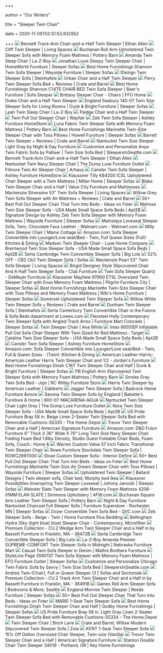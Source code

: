 +++
        
author = "Our Writers"
        
title = "Sleeper Twin Chair"
        
date = 2020-11-09T02:51:53.932952
        
+++
[ ![](https://www.ethanallen.com/on/demandware.static/-/Sites-main/default/dw61e8318d/images/large_gray/21-7109_939_H1439_F.jpg)](https://www.ethanallen.com/on/demandware.static/-/Sites-main/default/dw61e8318d/images/large_gray/21-7109_939_H1439_F.jpg) Bennett Track-Arm Chair-and-a-Half Twin Sleeper | Ethan Allen
[ ![](https://www.livingspaces.com/globalassets/productassets/200000-299999/220000-229999/225000-225999/225800-225899/225829/225829_black_fabric_sleeper_1.jpg?w=1911&h=1288&mode=pad)](https://www.livingspaces.com/globalassets/productassets/200000-299999/220000-229999/225000-225999/225800-225899/225829/225829_black_fabric_sleeper_1.jpg?w=1911&h=1288&mode=pad) Cliff Twin Sleeper | Living Spaces
[ ![](https://assets.pbimgs.com/pbimgs/ab/images/dp/wcm/202034/0255/buchanan-roll-arm-upholstered-twin-sleeper-sofa-with-memor-c.jpg)](https://assets.pbimgs.com/pbimgs/ab/images/dp/wcm/202034/0255/buchanan-roll-arm-upholstered-twin-sleeper-sofa-with-memor-c.jpg) Buchanan Roll Arm Upholstered Twin Sleeper Sofa with Memory Foam Mattress |  Pottery Barn
[ ![](https://content.la-z-boy.com/Images/product/category/chairs/large/555_600_v2.jpg)](https://content.la-z-boy.com/Images/product/category/chairs/large/555_600_v2.jpg) Amanda Twin Sleep Chair | La-Z-Boy
[ ![](https://imageresizer.furnituredealer.net/img/remote/images.furnituredealer.net/img/products%2Fjonathan_louis%2Fcolor%2Fsleepy_106-85sp-bfacqtuu2jei_c5cmqbuo4w.jpg?width=878&height=600&scale=both&trim.threshold=80)](https://imageresizer.furnituredealer.net/img/remote/images.furnituredealer.net/img/products%2Fjonathan_louis%2Fcolor%2Fsleepy_106-85sp-bfacqtuu2jei_c5cmqbuo4w.jpg?width=878&height=600&scale=both&trim.threshold=80) Jonathan Louis Sleepy Twin Sleeper Chair | HomeWorld Furniture | Sleeper  Sofas
[ ![](https://imageresizer.furnituredealer.net/img/remote/images.furnituredealer.net/img/products%2Fbest_home_furnishings%2Fcolor%2Fshannon_s14t-b2.jpg?width=1024&height=768&scale=both&trim.threshold=50&trim.percentpadding=10)](https://imageresizer.furnituredealer.net/img/remote/images.furnituredealer.net/img/products%2Fbest_home_furnishings%2Fcolor%2Fshannon_s14t-b2.jpg?width=1024&height=768&scale=both&trim.threshold=50&trim.percentpadding=10) Best Home Furnishings Shannon Twin Sofa Sleeper | Wayside Furniture |  Sleeper Sofas
[ ![](https://files.steinhafels.com/products/321488199/321488199_700x524_A.jpg)](https://files.steinhafels.com/products/321488199/321488199_700x524_A.jpg) IDezign Twin Sleeper Sofa | Steinhafels
[ ![](https://assets.weimgs.com/weimgs/ab/images/wcm/products/202041/0015/urban-twin-sleeper-56-c.jpg)](https://assets.weimgs.com/weimgs/ab/images/wcm/products/202041/0015/urban-twin-sleeper-56-c.jpg) Urban Chair and a Half Twin Sleeper
[ ![](https://images.crateandbarrel.com/is/image/Crate/PerryTwinSleeperNordicFogSHS19_1x1/$web_pdp_main_carousel_zoom_med$/190411135332/perry-twin-sleeper-sofa.jpg)](https://images.crateandbarrel.com/is/image/Crate/PerryTwinSleeperNordicFogSHS19_1x1/$web_pdp_main_carousel_zoom_med$/190411135332/perry-twin-sleeper-sofa.jpg) Perry Twin Sleeper Sofa Bed + Reviews | Crate and Barrel
[ ![](https://imageresizer.furnituredealer.net/img/remote/images.furnituredealer.net/img/products%2Fbest_home_furnishings%2Fcolor%2Fshannon_c14te%20chair%20bed-bd7f0xzt66eyv3comdzl0da.jpg?width=878&height=600&scale=both&trim.threshold=80)](https://imageresizer.furnituredealer.net/img/remote/images.furnituredealer.net/img/products%2Fbest_home_furnishings%2Fcolor%2Fshannon_c14te%20chair%20bed-bd7f0xzt66eyv3comdzl0da.jpg?width=878&height=600&scale=both&trim.threshold=80) Best Home Furnishings Shannon C14TE CHAIR BED Twin Sofa Sleeper | Baer's  Furniture | Sofa Sleeper
[ ![](http://cdn.shopify.com/s/files/1/0310/0989/8555/products/Brittany_Sleeper_Chair_Twin_1.jpg?v=1602796712)](http://cdn.shopify.com/s/files/1/0310/0989/8555/products/Brittany_Sleeper_Chair_Twin_1.jpg?v=1602796712) Brittany Sleeper Chair - Chairs | FFO Home
[ ![](https://assets.weimgs.com/weimgs/rk/images/wcm/products/202040/0016/drake-twin-sleeper-sofa-c.jpg)](https://assets.weimgs.com/weimgs/rk/images/wcm/products/202040/0016/drake-twin-sleeper-sofa-c.jpg) Drake Chair and a Half Twin Sleeper
[ ![](https://imageresizer.furnituredealer.net/img/remote/images.furnituredealer.net/img/products%2Fengland%2Fcolor%2Fseabury_140-07-b0.jpg?width=878&height=600&scale=both&trim.threshold=80)](https://imageresizer.furnituredealer.net/img/remote/images.furnituredealer.net/img/products%2Fengland%2Fcolor%2Fseabury_140-07-b0.jpg?width=878&height=600&scale=both&trim.threshold=80) England Seabury 140-07 Twin Size Sleeper Sofa for Living Rooms | Dunk &  Bright Furniture | Sleeper Sofas
[ ![](https://content.la-z-boy.com/Images/product/category/chairs/large/555_418_v2.jpg)](https://content.la-z-boy.com/Images/product/category/chairs/large/555_418_v2.jpg) Leah Twin Sleep Chair | La-Z-Boy
[ ![](https://assets.weimgs.com/weimgs/ab/images/wcm/products/202040/0311/paidge-chair-and-a-half-twin-sleeper-c.jpg)](https://assets.weimgs.com/weimgs/ab/images/wcm/products/202040/0311/paidge-chair-and-a-half-twin-sleeper-c.jpg) Paidge Chair and a Half Twin Sleeper
[ ![](https://secure.img1-fg.wfcdn.com/im/35754952/resize-h310-w310%5Ecompr-r85/1199/11998087/marco-sleeper-convertible-chair.jpg)](https://secure.img1-fg.wfcdn.com/im/35754952/resize-h310-w310%5Ecompr-r85/1199/11998087/marco-sleeper-convertible-chair.jpg) Twin Pull Out Sleeper Chair | Wayfair
[ ![](https://ashleyfurniture.scene7.com/is/image/AshleyFurniture/35901-37-SW-P1-KO?$AFHS-PDP-Zoomed$)](https://ashleyfurniture.scene7.com/is/image/AshleyFurniture/35901-37-SW-P1-KO?$AFHS-PDP-Zoomed$) Zeb Twin Sofa Sleeper | Ashley Furniture HomeStore
[ ![](https://assets.pbimgs.com/pbimgs/rk/images/dp/wcm/202022/0017/luna-upholstered-twin-sleeper-sofa-with-memory-foam-mattre-c.jpg)](https://assets.pbimgs.com/pbimgs/rk/images/dp/wcm/202022/0017/luna-upholstered-twin-sleeper-sofa-with-memory-foam-mattre-c.jpg) Luna Fabric Twin Sleeper Sofa with Memory Foam Mattress | Pottery Barn
[ ![](https://imageresizer.furnituredealer.net/img/remote/images.furnituredealer.net/img/products%2Fbest_home_furnishings%2Fcolor%2Fmarinette%20bhf_c20t-21953b-b0.jpg?width=1024&height=768&scale=both&trim.threshold=50&trim.percentpadding=10)](https://imageresizer.furnituredealer.net/img/remote/images.furnituredealer.net/img/products%2Fbest_home_furnishings%2Fcolor%2Fmarinette%20bhf_c20t-21953b-b0.jpg?width=1024&height=768&scale=both&trim.threshold=50&trim.percentpadding=10) Best Home Furnishings Marinette Twin-Size Sleeper Chair with Toss Pillows |  Howell Furniture | Sleeper Sofas
[ ![](https://images.crateandbarrel.com/is/image/Crate/BarrettTwSlprGASOSSF20_3D/$web_pdp_main_carousel_med$/200903161612/barrett-twin-sleeper.jpg)](https://images.crateandbarrel.com/is/image/Crate/BarrettTwSlprGASOSSF20_3D/$web_pdp_main_carousel_med$/200903161612/barrett-twin-sleeper.jpg) Barrett Twin Sleeper + Reviews | Crate and Barrel
[ ![](https://futonland.com/common/images/products/large/Nantucket-Twin-Light-Gray-2.jpg)](https://futonland.com/common/images/products/large/Nantucket-Twin-Light-Gray-2.jpg) Nantucket Twin Size Sleeper Light Gray by Night & Day Furniture
[ ![](https://cdn.sleepersinseattle.com/Products/Images/Zoom/File637051875660571581-SiS.jpg)](https://cdn.sleepersinseattle.com/Products/Images/Zoom/File637051875660571581-SiS.jpg) Customize and Personalize Anya Twin Fabric Sofa by Palliser | Twin Size Sofa  Bed | SleepersInSeattle.com
[ ![](https://www.ethanallen.com/dw/image/v2/AAKH_PRD/on/demandware.static/-/Sites-main/default/dw943b057c/images/alt/217109_dimension.jpg?sw=1268&sh=1268&sm=fit)](https://www.ethanallen.com/dw/image/v2/AAKH_PRD/on/demandware.static/-/Sites-main/default/dw943b057c/images/alt/217109_dimension.jpg?sw=1268&sh=1268&sm=fit) Bennett Track-Arm Chair-and-a-Half Twin Sleeper | Ethan Allen
[ ![](https://www.thedump.com/images/thumbs/0027108_nantucket-twin-sleeper-chair-navy.jpeg)](https://www.thedump.com/images/thumbs/0027108_nantucket-twin-sleeper-chair-navy.jpeg) Nantucket Twin Navy Sleeper Chair | The Dump Luxe Furniture Outlet
[ ![](https://cdn.arhaus.com/product/StandardV2/31695T2BMTG.jpg?preset=ProductLarge)](https://cdn.arhaus.com/product/StandardV2/31695T2BMTG.jpg?preset=ProductLarge) Filmore Twin Air Sleeper Chair | Arhaus
[ ![](https://ashleyfurniture.scene7.com/is/image/AshleyFurniture/73807-37-OPEN-SW-KO?$AFHS-PDP-Main$)](https://ashleyfurniture.scene7.com/is/image/AshleyFurniture/73807-37-OPEN-SW-KO?$AFHS-PDP-Main$) Cansler Twin Sofa Sleeper | Ashley Furniture HomeStore
[ ![](https://images.furnituredealer.net/img/products%2Fklaussner%2Fcolor%2Ftilly_k84200icslp-b.jpg)](https://images.furnituredealer.net/img/products%2Fklaussner%2Fcolor%2Ftilly_k84200icslp-b.jpg) Klaussner Tilly K84200 ICSL Upholstered Chair Sleeper with a Twin Mattress  | Miller Home | Sleeper Sofas
[ ![](https://content.valuecityfurniture.com/images/product/blake_gray_chair-and-a-half_1918303_662719.jpg)](https://content.valuecityfurniture.com/images/product/blake_gray_chair-and-a-half_1918303_662719.jpg) Blake Twin Sleeper Chair and a Half | Value City Furniture and Mattresses
[ ![](https://www.livingspaces.com/globalassets/productassets/0-99999/90000-99999/99000-99999/99900-99999/99945/99945_0.jpg?w=1911&h=1288&mode=pad)](https://www.livingspaces.com/globalassets/productassets/0-99999/90000-99999/99000-99999/99900-99999/99945/99945_0.jpg?w=1911&h=1288&mode=pad) Mackenzie Silverpine 53" Twin Sofa Sleeper | Living Spaces
[ ![](https://images.crateandbarrel.com/is/image/Crate/Willow2TwnSlprDsPprSHS15_1x1/$web_pdp_main_carousel_med$/190411135552/willow-twin-sleeper-sofa-with-air-mattress.jpg)](https://images.crateandbarrel.com/is/image/Crate/Willow2TwnSlprDsPprSHS15_1x1/$web_pdp_main_carousel_med$/190411135552/willow-twin-sleeper-sofa-with-air-mattress.jpg) Willow Grey Twin Sofa Sleeper with Air Mattress + Reviews | Crate and Barrel
[ ![](https://foter.com/photos/title/pull-out-sleeper-chair.jpg)](https://foter.com/photos/title/pull-out-sleeper-chair.jpg) 50+ Best Pull Out Sleeper Chair That Turn Into Beds - Ideas on Foter
[ ![](https://cdn.shopify.com/s/files/1/0014/1865/7881/products/Melrose-Apt-Size-Sofa-On-Camera-Pecan-Ash_1194x.jpg?v=1601375645)](https://cdn.shopify.com/s/files/1/0014/1865/7881/products/Melrose-Apt-Size-Sofa-On-Camera-Pecan-Ash_1194x.jpg?v=1601375645) Melrose Twin Size Sleeper Sofa - USA Made Small Space Sofa Beds | Apt2B
[ ![](https://imageresizer.furnituredealer.net/img/remote/images.furnituredealer.net/img/products%2Fsignature_design_by_ashley%2Fcolor%2Fzeb_3590237-b5.jpg?width=1024&height=768&scale=both&trim.threshold=50&trim.percentpadding=10)](https://imageresizer.furnituredealer.net/img/remote/images.furnituredealer.net/img/products%2Fsignature_design_by_ashley%2Fcolor%2Fzeb_3590237-b5.jpg?width=1024&height=768&scale=both&trim.threshold=50&trim.percentpadding=10) Signature Design by Ashley Zeb Twin Sofa Sleeper with Memory Foam Mattress  | Wayside Furniture | Sleeper Sofas
[ ![](https://i5.walmartimages.com/asr/0bbed353-80d5-437e-883c-7d5312b4b6c7_1.ba0441eb4bd3dea67a0eb1ee2dd65620.jpeg)](https://i5.walmartimages.com/asr/0bbed353-80d5-437e-883c-7d5312b4b6c7_1.ba0441eb4bd3dea67a0eb1ee2dd65620.jpeg) Mainstays Loveseat Sleeper Sofa, Twin, Chocolate Faux Leather - Walmart.com  - Walmart.com
[ ![](https://content.cylindo.com/api/image/resize?account=4956&id=3347&scene=sku&features=976717,976699,974661&frame=30&size=556&name=Milly%20Twin%20Sleeper%20Chair30&color=FFFFFF&format=JPG)](https://content.cylindo.com/api/image/resize?account=4956&id=3347&scene=sku&features=976717,976699,974661&frame=30&size=556&name=Milly%20Twin%20Sleeper%20Chair30&color=FFFFFF&format=JPG) Milly Twin Sleeper Chair | Maine Cottage
[ ![](https://images-na.ssl-images-amazon.com/images/I/81An3HQryfL._AC_SL1500_.jpg)](https://images-na.ssl-images-amazon.com/images/I/81An3HQryfL._AC_SL1500_.jpg) Amazon.com: Sofa Sleeper Convertible into Lounger/Love seat/Bed - Twin,  Full Queen Sizes (Full): Kitchen & Dining
[ ![](https://3wbe2wactzb9z11i1nxtcx2h-wpengine.netdna-ssl.com/wp-content/uploads/2018/06/MADSEN_TWIN_SLEEPER_CHAIR_open1.jpg)](https://3wbe2wactzb9z11i1nxtcx2h-wpengine.netdna-ssl.com/wp-content/uploads/2018/06/MADSEN_TWIN_SLEEPER_CHAIR_open1.jpg) Madsen Twin Sleeper Chair - Luxe Home Company
[ ![](https://cdn.shopify.com/s/files/1/0014/1865/7881/products/Brentwood-Twin-Size-Sleeper-Sofa-8_1194x_fb891afa-c8a8-42cc-bb75-9b1b52362571_240x.jpg?v=1585597858)](https://cdn.shopify.com/s/files/1/0014/1865/7881/products/Brentwood-Twin-Size-Sleeper-Sofa-8_1194x_fb891afa-c8a8-42cc-bb75-9b1b52362571_240x.jpg?v=1585597858) Brentwood Twin Size Sleeper Sofa - USA Made Small Space Sofa Beds | Apt2B
[ ![](https://images.biglots.com/Cambridge+Twin+Convertible+Sleeper+Sofa+front+view+silo+image?set=imageURL%5B%2Fimages%2Fproduct%2F24%2F810467639-1.jpg%5D,env%5Bprod%5D,nocache%5Btrue%5D,ver%5B1%5D,profile%5Bpdp_main_med%5D&call=url%5Bfile:biglots/product.chain%5D)](https://images.biglots.com/Cambridge+Twin+Convertible+Sleeper+Sofa+front+view+silo+image?set=imageURL%5B%2Fimages%2Fproduct%2F24%2F810467639-1.jpg%5D,env%5Bprod%5D,nocache%5Btrue%5D,ver%5B1%5D,profile%5Bpdp_main_med%5D&call=url%5Bfile:biglots/product.chain%5D) Serta Cambridge Twin Convertible Sleeper Sofa | Big Lots
[ ![](https://images.kaiyo.com/117942/cb2/sofas/sofa-beds/cb2-twin-sleeper-sofa.jpeg)](https://images.kaiyo.com/117942/cb2/sofas/sofa-beds/cb2-twin-sleeper-sofa.jpeg) 52% OFF - CB2 Cb2 Twin Sleeper Sofa / Sofas
[ ![](https://www.livingspaces.com/globalassets/productassets/200000-299999/240000-249999/249000-249999/249500-249599/249504/249504_beige_fabric_sleeper_signature_01.jpg?w=1911&h=1288&mode=pad)](https://www.livingspaces.com/globalassets/productassets/200000-299999/240000-249999/249000-249999/249500-249599/249504/249504_beige_fabric_sleeper_signature_01.jpg?w=1911&h=1288&mode=pad) Mackenzie Pearl 53" Twin Sofa Sleeper | Living Spaces
[ ![](https://cdn.shopify.com/s/files/1/1971/0317/products/brigidchairandhalf_7679T_1024x1024.jpg?v=1539626873)](https://cdn.shopify.com/s/files/1/1971/0317/products/brigidchairandhalf_7679T_1024x1024.jpg?v=1539626873) Brigid Designer Style Slipcovered Chair And A Half Twin Sleeper Sofa - Club  Furniture
[ ![](https://www.demeyerfurniture.com/wp-content/uploads/2019/05/Screenshot-811.png)](https://www.demeyerfurniture.com/wp-content/uploads/2019/05/Screenshot-811.png) Twin Sofa Sleeper Quartz - DeMeyer Furniture
[ ![](https://images.furnituredealer.net/img/products%2Fklaussner%2Fcolor%2Fmayhew97900_97900dtsl-b.jpg)](https://images.furnituredealer.net/img/products%2Fklaussner%2Fcolor%2Fmayhew97900_97900dtsl-b.jpg) Klaussner Mayhew 97900 ETSL Oversized Twin Sleeper Chair with Enso Memory  Foam Mattress | Pilgrim Furniture City | Sleeper Sofas
[ ![](https://imageresizer.furnituredealer.net/img/remote/images.furnituredealer.net/img/products%2Fbest_home_furnishings%2Fcolor%2Fmarinette%20bhf_c20t-20133-b0.jpg?width=878&height=600&scale=both&trim.threshold=80)](https://imageresizer.furnituredealer.net/img/remote/images.furnituredealer.net/img/products%2Fbest_home_furnishings%2Fcolor%2Fmarinette%20bhf_c20t-20133-b0.jpg?width=878&height=600&scale=both&trim.threshold=80) Best Home Furnishings Marinette Twin-Size Sleeper Chair with Toss Pillows  and Memory Foam Mattress | Rife's Home Furniture | Sleeper Sofas
[ ![](https://akamai-scene7.ballarddesigns.com/is/image/ballarddesigns/US529_alt1?$w400$)](https://akamai-scene7.ballarddesigns.com/is/image/ballarddesigns/US529_alt1?$w400$) Somerset Upholstered Twin Sleeper Sofa
[ ![](https://images.crateandbarrel.com/is/image/Crate/WillowTWSleeperKSSOSSF20_3D_1x1/$web_pdp_main_carousel_low$/200716122608/willow-modern-slipcovered-chair-and-a-half.jpg)](https://images.crateandbarrel.com/is/image/Crate/WillowTWSleeperKSSOSSF20_3D_1x1/$web_pdp_main_carousel_low$/200716122608/willow-modern-slipcovered-chair-and-a-half.jpg) Willow White Twin Sleeper Sofa + Reviews | Crate and Barrel
[ ![](https://files.steinhafels.com/products/321237833/321237833_700x524_A.jpg)](https://files.steinhafels.com/products/321237833/321237833_700x524_A.jpg) Dunham Twin Sleeper Sofa | Steinhafels
[ ![](http://mobileimages.lowes.com/product/converted/100293/1002937436.jpg)](http://mobileimages.lowes.com/product/converted/100293/1002937436.jpg) Serta Canterbury Twin Convertible Chair in the Futons & Sofa Beds  department at Lowes.com
[ ![](https://imageresizer.furnituredealer.net/img/remote/images.furnituredealer.net/img/products%2Fflexsteel%2Fcolor%2Fholly--660344646_5118-41-b1.jpg?w=300&h=300&trim.threshold=80)](https://imageresizer.furnituredealer.net/img/remote/images.furnituredealer.net/img/products%2Fflexsteel%2Fcolor%2Fholly--660344646_5118-41-b1.jpg?w=300&h=300&trim.threshold=80) Flexsteel Holly Contemporary Twin Sleeper Sofa with Angled Track Arms |  Furniture Mart Colorado | Sleeper Sofas
[ ![](http://www.ana-white.com/sites/default/files/twin%20sleeper%20chair%20wide.jpg)](http://www.ana-white.com/sites/default/files/twin%20sleeper%20chair%20wide.jpg) Twin Sleeper Chair | Ana White
[ ![](https://target.scene7.com/is/image/Target/GUEST_7684adb1-1655-4b72-bfdb-9a8dac12fb78?wid=488&hei=488&fmt=pjpeg)](https://target.scene7.com/is/image/Target/GUEST_7684adb1-1655-4b72-bfdb-9a8dac12fb78?wid=488&hei=488&fmt=pjpeg) Intex 66551EP Inflatable Pull Out Sofa Chair Sleeper With Twin Sized Air  Bed Mattress : Target
[ ![](https://cdn.shopify.com/s/files/1/0014/1865/7881/products/Catalina-Apt-Size-Sofa-On-Camera-Pecan-Ash_8ff5caaf-c8ec-427f-a151-a6b59b1a224e_1194x.jpg?v=1601378386)](https://cdn.shopify.com/s/files/1/0014/1865/7881/products/Catalina-Apt-Size-Sofa-On-Camera-Pecan-Ash_8ff5caaf-c8ec-427f-a151-a6b59b1a224e_1194x.jpg?v=1601378386) Catalina Twin Size Sleeper Sofa - USA Made Small Space Sofa Beds | Apt2B
[ ![](https://ashleyfurniture.scene7.com/is/image/AshleyFurniture/73807-37-SW-KO?$AFHS-PDP-Zoomed$)](https://ashleyfurniture.scene7.com/is/image/AshleyFurniture/73807-37-SW-KO?$AFHS-PDP-Zoomed$) Cansler Twin Sofa Sleeper | Ashley Furniture HomeStore
[ ![](https://images-na.ssl-images-amazon.com/images/I/81k9yaumNmL._AC_SX522_.jpg)](https://images-na.ssl-images-amazon.com/images/I/81k9yaumNmL._AC_SX522_.jpg) Amazon.com: Sofa Sleeper Convertible into Lounger/Love seat/Bed - Twin,  Full & Queen Sizes - (Twin): Kitchen & Dining
[ ![](https://s7d5.scene7.com/is/image/Jordans/L05108361_00?wid=378&hei=375)](https://s7d5.scene7.com/is/image/Jordans/L05108361_00?wid=378&hei=375) American Leather-Harris-American Leather Harris Twin Sleeper Chair and 1/2  - Jordan's Furniture
[ ![](https://imageresizer.furnituredealer.net/img/remote/images.furnituredealer.net/img/products%2Fbest_home_furnishings%2Fcolor%2Fdinah_c16h-b2.jpg?width=878&height=600&scale=both&trim.threshold=80)](https://imageresizer.furnituredealer.net/img/remote/images.furnituredealer.net/img/products%2Fbest_home_furnishings%2Fcolor%2Fdinah_c16h-b2.jpg?width=878&height=600&scale=both&trim.threshold=80) Best Home Furnishings Dinah C16T Twin Sleeper Chair and Half | Dunk &  Bright Furniture | Sleeper Sofas
[ ![](https://assets.pbimgs.com/pbimgs/ab/images/dp/wcm/202043/0019/pb-english-arm-slipcovered-twin-sleeper-sofa-with-memory-f-c.jpg)](https://assets.pbimgs.com/pbimgs/ab/images/dp/wcm/202043/0019/pb-english-arm-slipcovered-twin-sleeper-sofa-with-memory-f-c.jpg) PB English Arm Slipcovered Twin Sleeper Sofa with Memory Foam Mattress |  Pottery Barn
[ ![](http://static.rcwilley.com/products/111336813/Smoke-Gray-Twin-Sofa-Bed---Jojo-rcwilley-image1~800.jpg)](http://static.rcwilley.com/products/111336813/Smoke-Gray-Twin-Sofa-Bed---Jojo-rcwilley-image1~800.jpg) Smoke Gray Twin Sofa Bed - Jojo | RC Willey Furniture Store
[ ![](https://aca8cd9d105dbd447097-f6f51e4cef559c9308eef9d726fd38a7.ssl.cf1.rackcdn.com/652604-2.jpg)](https://aca8cd9d105dbd447097-f6f51e4cef559c9308eef9d726fd38a7.ssl.cf1.rackcdn.com/652604-2.jpg) Harris Twin Sleeper by American Leather | Gabberts
[ ![](https://www.badcock.com/images/thumbs/0003709_jagger-twin-sleeper-sofa.jpeg)](https://www.badcock.com/images/thumbs/0003709_jagger-twin-sleeper-sofa.jpeg) Jagger Twin Sleeper Sofa | Badcock Home Furniture &more
[ ![](https://babettesonline.com/images/thumbs/0014636_savona-twin-sleeper-sofa_600.jpeg)](https://babettesonline.com/images/thumbs/0014636_savona-twin-sleeper-sofa_600.jpeg) Savona Twin Sleeper Sofa by England | Babette's Furniture & Home |  900-07-MACARENA-AGUA
[ ![](https://www.thedump.com/images/thumbs/0027142_nantucket-twin-sleeper-chair-light-grey.jpeg)](https://www.thedump.com/images/thumbs/0027142_nantucket-twin-sleeper-chair-light-grey.jpeg) Nantucket Twin Sleeper Chair Light Grey | The Dump Luxe Furniture Outlet
[ ![](https://cdn.shopify.com/s/files/1/0014/1865/7881/products/Nora-Apt-Size-Sofa-On-Camera-Pecan-Blush_1a895c63-b057-43ef-ade9-f5586873a239_1194x.jpg?v=1601375122)](https://cdn.shopify.com/s/files/1/0014/1865/7881/products/Nora-Apt-Size-Sofa-On-Camera-Pecan-Blush_1a895c63-b057-43ef-ade9-f5586873a239_1194x.jpg?v=1601375122) Nora Twin Size Sleeper Sofa - USA Made Small Space Sofa Beds | Apt2B
[ ![](https://images.homedepot-static.com/productImages/337d11bb-b8e7-4ecf-815c-55723fc9fa4b/svn/beige-us-pride-furniture-loveseats-s5335-c3_600.jpg)](https://images.homedepot-static.com/productImages/337d11bb-b8e7-4ecf-815c-55723fc9fa4b/svn/beige-us-pride-furniture-loveseats-s5335-c3_600.jpg) US Pride Furniture Bray 58 in. Beige Linen 2-Seater Twin Sleeper Sofa Bed  with Removable Cushions-S5335 - The Home Depot
[ ![](https://content.americansignaturefurniture.com/images/product/trevor_blue_chair-and-a-half_1918486_664012.jpg?impolicy=product-650x650)](https://content.americansignaturefurniture.com/images/product/trevor_blue_chair-and-a-half_1918486_664012.jpg?impolicy=product-650x650) Trevor Twin Sleeper Chair and a Half | American Signature Furniture
[ ![](https://m.media-amazon.com/images/I/61btOzD9nwL._AC_SS350_.jpg)](https://m.media-amazon.com/images/I/61btOzD9nwL._AC_SS350_.jpg) Amazon.com: D&D Futon Furniture 6" Thick X 36" Wide X 70" Long Twin Size  Navy Sleeper Chair Folding Foam Bed 1.8lbs Density, Studio Guest Foldable  Chair Beds, Foam Sofa, Couch.: Home &
[ ![](https://cdn.shopify.com/s/files/1/1971/0317/products/warrenchairhaldsleeperopen_36300_1ff29bdd-b464-484d-900d-f722f2d8712f_1024x1024.jpg?v=1572473514)](https://cdn.shopify.com/s/files/1/1971/0317/products/warrenchairhaldsleeperopen_36300_1ff29bdd-b464-484d-900d-f722f2d8712f_1024x1024.jpg?v=1572473514) Warren Custom Value 57 Inch Fabric Transitional Twin Sleeper Chair
[ ![](https://imgdataserver.com/items/rowe-stockdale-sofa-bed-rowc299t000_wd.jpg)](https://imgdataserver.com/items/rowe-stockdale-sofa-bed-rowc299t000_wd.jpg) Rowe Furniture Stockdale Twin Sleeper Sofa | ROWC299T000
[ ![](https://content.cylindo.com/api/v2/4472/products/SLON.FABRIC.SOFA.SSTWIN/frames/15/SLON.FABRIC.SOFA.SSTWIN.JPG?background=FFFFFF&feature=1:BI-132&feature=2:LEG018-1&feature=CUSHIONS:BENCH&feature=BED:BED_IN)](https://content.cylindo.com/api/v2/4472/products/SLON.FABRIC.SOFA.SSTWIN/frames/15/SLON.FABRIC.SOFA.SSTWIN.JPG?background=FFFFFF&feature=1:BI-132&feature=2:LEG018-1&feature=CUSHIONS:BENCH&feature=BED:BED_IN) Sloan Custom Sleeper Sofa - Interior Define
[ ![](https://foter.com/photos/300/sleeper-chair-united-states-furniture.jpg?s=pi)](https://foter.com/photos/300/sleeper-chair-united-states-furniture.jpg?s=pi) 50+ Best Pull Out Sleeper Chair That Turn Into Beds - Ideas on Foter
[ ![](https://imageresizer.furnituredealer.net/img/remote/images.furnituredealer.net/img/products%2Fbest_home_furnishings%2Fcolor%2Fmarinette%20bhf_c20t-20133-b0.jpg?width=1024&height=768&scale=both&trim.threshold=50&trim.percentpadding=10)](https://imageresizer.furnituredealer.net/img/remote/images.furnituredealer.net/img/products%2Fbest_home_furnishings%2Fcolor%2Fmarinette%20bhf_c20t-20133-b0.jpg?width=1024&height=768&scale=both&trim.threshold=50&trim.percentpadding=10) Best Home Furnishings Marinette Twin-Size Air Dream Sleeper Chair with Toss  Pillows | Wayside Furniture | Sleeper Sofas
[ ![](https://i.pinimg.com/originals/83/14/91/831491784c5c598ee4334a56c6a17502.jpg)](https://i.pinimg.com/originals/83/14/91/831491784c5c598ee4334a56c6a17502.jpg) Upholstered Twin Sleeper | Ballard Designs | Twin sleeper sofa, Chair bed,  Murphy bed ikea
[ ![](https://images.furnituredealer.net/img/products%2Fklaussner%2Fcolor%2Fpossibilities_500itslp-b.jpg)](https://images.furnituredealer.net/img/products%2Fklaussner%2Fcolor%2Fpossibilities_500itslp-b.jpg) Klaussner Possibilities Innerspring Twin Sleeper Loveseat | Johnny Janosik  | Sleeper Sofas
[ ![](https://images.afw.com/images/thumbs/0117037_webster-slate-twin-sleeper-with-memory-foam-mattress.jpeg)](https://images.afw.com/images/thumbs/0117037_webster-slate-twin-sleeper-with-memory-foam-mattress.jpeg) Webster Slate Twin Sleeper with Memory Foam Mattress 4206-01MM ELAN SLATE |  Simmons Upholstery | AFW.com
[ ![](https://assets.pbimgs.com/pbimgs/rk/images/dp/wcm/202036/0022/buchanan-square-arm-leather-twin-sleeper-sofa-with-memory--c.jpg)](https://assets.pbimgs.com/pbimgs/rk/images/dp/wcm/202036/0022/buchanan-square-arm-leather-twin-sleeper-sofa-with-memory--c.jpg) Buchanan Square Arm Leather Twin Sleeper Sofa | Pottery Barn
[ ![](https://images.furnituredealer.net/img/products%2Fnight__day_furniture%2Fcolor%2Fnantucket%20-1184391070_ss-nan-twn-gryss-nan-arm-gry-mc61w8-dixeiqxzb3oomfzq.jpg)](https://images.furnituredealer.net/img/products%2Fnight__day_furniture%2Fcolor%2Fnantucket%20-1184391070_ss-nan-twn-gryss-nan-arm-gry-mc61w8-dixeiqxzb3oomfzq.jpg) Night & Day Furniture Nantucket Charcoal Full Sleeper Sofa | Furniture  Superstore - Rochester, MN | Sleeper Sofas
[ ![](https://qvc.scene7.com/is/image/QVC/h/42/h221942.001?$aempdzoom$)](https://qvc.scene7.com/is/image/QVC/h/42/h221942.001?$aempdzoom$) Dozer Convertible Twin Sofa Bed - QVC.com
[ ![](https://homefurn.com/images/thumbs/0006960_zeb-sleeper-sofa-beige-twin.jpeg)](https://homefurn.com/images/thumbs/0006960_zeb-sleeper-sofa-beige-twin.jpeg) Zeb Sleeper Sofa - Beige - Twin | Home Furniture Plus Bedding
[ ![](https://images.furniture.com/sleepers/sleepers/sleeper-chairs/cindy-crawford-home-bellingham-hydra-sleeper-chair-8539690P.jpg)](https://images.furniture.com/sleepers/sleepers/sleeper-chairs/cindy-crawford-home-bellingham-hydra-sleeper-chair-8539690P.jpg) Bellingham Hydra (Sky (light blue) blue) Sleeper Chair - Contemporary,  Microfiber
[ ![](https://images.webfronts.com/cache/frugadkvxodo.jpg?imgeng=/w_500/h_500/m_letterbox_ffffff_100)](https://images.webfronts.com/cache/frugadkvxodo.jpg?imgeng=/w_500/h_500/m_letterbox_ffffff_100) Premium Collection - CU.2 Wedge Arm Twin Sleeper Chair and a Half in by  Bassett Furniture in Franklin, MA - 38472B
[ ![](https://images.biglots.com/Cambridge+Twin+Convertible+Sleeper+Sofa+front+angled+view+silo+image?set=imageURL%5B%2Fimages%2Fproduct%2F28%2F810467639-4.jpg%5D,env%5Bprod%5D,nocache%5Btrue%5D,ver%5B1%5D,profile%5Bpdp_main_med%5D&call=url%5Bfile:biglots/product.chain%5D)](https://images.biglots.com/Cambridge+Twin+Convertible+Sleeper+Sofa+front+angled+view+silo+image?set=imageURL%5B%2Fimages%2Fproduct%2F28%2F810467639-4.jpg%5D,env%5Bprod%5D,nocache%5Btrue%5D,ver%5B1%5D,profile%5Bpdp_main_med%5D&call=url%5Bfile:biglots/product.chain%5D) Serta Cambridge Twin Convertible Sleeper Sofa | Big Lots
[ ![](https://www.nfm.com/productimages/47158274/1/l)](https://www.nfm.com/productimages/47158274/1/l) La-Z-Boy Amanda Premier SUPREME-COMFORT Twin Sleeper Sofa in Midnight |  Nebraska Furniture Mart
[ ![](https://www.mathisbrothers.com/dw/image/v2/AAYQ_PRD/on/demandware.static/-/Sites-mathisbrothers-master/default/dwe2cc2c79/images/products/hires/UF/UF-9025_MS_MD/UF-9025_MS_MD_01.jpg?sw=2000&sh=2000&sm=fit)](https://www.mathisbrothers.com/dw/image/v2/AAYQ_PRD/on/demandware.static/-/Sites-mathisbrothers-master/default/dwe2cc2c79/images/products/hires/UF/UF-9025_MS_MD/UF-9025_MS_MD_01.jpg?sw=2000&sh=2000&sm=fit) Casual Twin Sofa Sleeper in Denim | Mathis Brothers Furniture
[ ![](https://imageresizer.furnituredealer.net/img/remote/images.furnituredealer.net/img/collections%2Fsignature_design_by_ashley%2Fzeb_35901-zaa-b1.jpg?width=878&height=600&scale=both&trim.threshold=80)](https://imageresizer.furnituredealer.net/img/remote/images.furnituredealer.net/img/collections%2Fsignature_design_by_ashley%2Fzeb_35901-zaa-b1.jpg?width=878&height=600&scale=both&trim.threshold=80) StyleLine Page 3590137 Twin Sofa Sleeper with Memory Foam Mattress | EFO  Furniture Outlet | Sleeper Sofas
[ ![](https://cdn.sleepersinseattle.com/Products/Images/Zoom/File634588556292810383-SiS.jpg)](https://cdn.sleepersinseattle.com/Products/Images/Zoom/File634588556292810383-SiS.jpg) Customize and Personalize Chicago Twin Fabric Sofa by Savvy | Twin Size Sofa  Bed | SleepersInSeattle.com
[ ![](https://cdn.sofasandsectionals.com/images/photos/79627.original.jpg?1551619913)](https://cdn.sofasandsectionals.com/images/photos/79627.original.jpg?1551619913) Andrea Twin (Chair), Full or Queen Sleeper (3 | Sofas and Sectionals
[ ![](https://images.webfronts.com/cache/hquvsygtki.png?imgeng=/w_500/h_500/m_letterbox_ffffff_100)](https://images.webfronts.com/cache/hquvsygtki.png?imgeng=/w_500/h_500/m_letterbox_ffffff_100) Premium Collection - CU.2 Track Arm Twin Sleeper Chair and a Half in by  Bassett Furniture in Franklin, MA - 38491B
[ ![](https://bedroomsandmore.com/wp-content/uploads/sites/2/Gaines-Roll-Arm-Twin-Sleeper-Chair-Open-scaled.jpg)](https://bedroomsandmore.com/wp-content/uploads/sites/2/Gaines-Roll-Arm-Twin-Sleeper-Chair-Open-scaled.jpg) Gaines Roll Arm Sleeper Sofa | Bedrooms & More, Seattle
[ ![](https://images.furnituredealer.net/img/products%2Fengland%2Fcolor%2F1430-monroe_1430-07%20monroe%20twin%20sleeper-bzs-kk4wvpkkcmr4ystyj-q.jpg)](https://images.furnituredealer.net/img/products%2Fengland%2Fcolor%2F1430-monroe_1430-07%20monroe%20twin%20sleeper-bzs-kk4wvpkkcmr4ystyj-q.jpg) England Monroe Twin Sleeper | Reeds Furniture | Sleeper Sofas
[ ![](https://foter.com/photos/268/love-this-crate-barrel-twin-sleeper-chair-because-the-mattress-is-solid-foam-spring-pull-outs-are-always-so-uncomfortable-too-bad-this-is-2300.jpg?s=pi)](https://foter.com/photos/268/love-this-crate-barrel-twin-sleeper-chair-because-the-mattress-is-solid-foam-spring-pull-outs-are-always-so-uncomfortable-too-bad-this-is-2300.jpg?s=pi) 50+ Best Pull Out Sleeper Chair That Turn Into Beds - Ideas on Foter
[ ![](https://images2.imgix.net/p4dbimg/p39/images/marie.jpg?fit=fill&trim=color&trimcolor=FFFFFF&trimtol=5&bg=FFFFFF&w=1024&h=768&fm=pjpg&auto=format)](https://images2.imgix.net/p4dbimg/p39/images/marie.jpg?fit=fill&trim=color&trimcolor=FFFFFF&trimtol=5&bg=FFFFFF&w=1024&h=768&fm=pjpg&auto=format) MARIE 1-Seat Twin Sleeper Sofa
[ ![](https://imageresizer.furnituredealer.net/img/remote/images.furnituredealer.net/img/products%2Fbest_home_furnishings%2Fcolor%2Fdinah_c16h-b4.jpg?width=1024&height=768&scale=both&trim.threshold=50&trim.percentpadding=10)](https://imageresizer.furnituredealer.net/img/remote/images.furnituredealer.net/img/products%2Fbest_home_furnishings%2Fcolor%2Fdinah_c16h-b4.jpg?width=1024&height=768&scale=both&trim.threshold=50&trim.percentpadding=10) Best Home Furnishings Dinah Twin Sleeper Chair and Half | Godby Home  Furnishings | Sleeper Sofas
[ ![](https://images.homedepot-static.com/productImages/1f5f89ae-71f8-4311-b3fd-6e0d4bfcb41f/svn/light-grey-us-pride-furniture-loveseats-s5334-64_600.jpg)](https://images.homedepot-static.com/productImages/1f5f89ae-71f8-4311-b3fd-6e0d4bfcb41f/svn/light-grey-us-pride-furniture-loveseats-s5334-64_600.jpg) US Pride Furniture Bray 58 in. Light Gray Linen 2-Seater Twin Sleeper Sofa  Bed with Removable Cushions-S5334 - The Home Depot
[ ![](https://secure.img1-fg.wfcdn.com/im/21838310/resize-h600-w600%5Ecompr-r85/1289/128906357/Altom+Chair+and+a+Half.jpg)](https://secure.img1-fg.wfcdn.com/im/21838310/resize-h600-w600%5Ecompr-r85/1289/128906357/Altom+Chair+and+a+Half.jpg) Twin Sleeper Chair | Birch Lane
[ ![](https://images.zola.com/2447af4a-3c4d-4a74-b492-c055a0b22d35?w=750)](https://images.zola.com/2447af4a-3c4d-4a74-b492-c055a0b22d35?w=750) Crate and Barrel, Willow Modern Slipcovered Twin Sleeper Sofa | Zola
[ ![](https://images2.imgix.net/p4dbimg/p39/images/kent.jpg?fit=fill&trim=color&trimcolor=FFFFFF&trimtol=5&bg=FFFFFF&w=1024&h=768&fm=pjpg&auto=format)](https://images2.imgix.net/p4dbimg/p39/images/kent.jpg?fit=fill&trim=color&trimcolor=FFFFFF&trimtol=5&bg=FFFFFF&w=1024&h=768&fm=pjpg&auto=format) KENT 1-Seat Twin Sleeper Sofa
[ ![](https://images.prod.meredith.com/product/a55cdca447aaee8cad15fb369f2e9a8c/1576935442379/l/dalton-oversized-chair-sleeper-twin-size-vanilla)](https://images.prod.meredith.com/product/a55cdca447aaee8cad15fb369f2e9a8c/1576935442379/l/dalton-oversized-chair-sleeper-twin-size-vanilla) 15% Off Dalton Oversized Chair Sleeper, Twin-size (Vanilla)
[ ![](https://content.americansignaturefurniture.com/images/product/trevor_blue_twin-innerspring-sleeper-chair-and-a-half_2116197_664025.jpg?akimg=product-img-210x210)](https://content.americansignaturefurniture.com/images/product/trevor_blue_twin-innerspring-sleeper-chair-and-a-half_2116197_664025.jpg?akimg=product-img-210x210) Trevor Twin Sleeper Chair and a Half | American Signature Furniture
[ ![](https://images2.imgix.net/p4dbimg/clients/20220/images/stanton-34019.jpg?trim=color&trimcolor=FFFFFF&trimtol=5&w=1024&h=768&fm=pjpg&auto=format)](https://images2.imgix.net/p4dbimg/clients/20220/images/stanton-34019.jpg?trim=color&trimcolor=FFFFFF&trimtol=5&w=1024&h=768&fm=pjpg&auto=format) Stanton Double Chair Twin Sleeper 34019 - Portland, OR | Key Home  Furnishings
